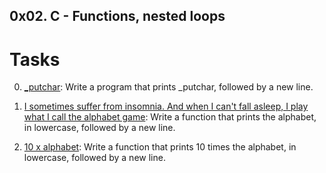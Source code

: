 ## 0x02. C - Functions, nested loops

# Tasks

0. [_putchar](./0-putchar.c): Write a program that prints _putchar, followed by a new line.

1. [ I sometimes suffer from insomnia. And when I can't fall asleep, I play what I call the alphabet game](./1-alphabet.c): Write a function that prints the alphabet, in lowercase, followed by a new line.

2. [10 x alphabet](./2-print_alphabet_x10.c): Write a function that prints 10 times the alphabet, in lowercase, followed by a new line.
